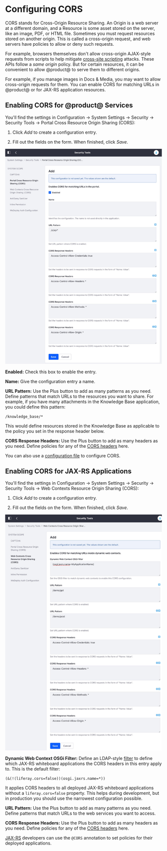 # Configuring CORS


CORS stands for Cross-Origin Resource Sharing. An Origin is a web server at a different domain, and a Resource is some asset stored on the server, like an image, PDF, or HTML file. Sometimes you must request resources stored on another origin. This is called a cross-origin request, and web servers have policies to allow or deny such requests. 

For example, browsers themselves don't allow cross-origin AJAX-style requests from scripts to help mitigate [cross-site scripting](https://en.wikipedia.org/wiki/Cross-site_scripting) attacks. These APIs follow a *same origin* policy. But for certain resources, it can be convenient to allow @product@ to serve them to different origins. 

For example, if you manage images in Docs & Media, you may want to allow cross-origin requests for them. You can enable CORS for matching URLs in @product@ or for JAX-RS application resources. 

## Enabling CORS for @product@ Services

You'll find the settings in Configuration &rarr; System Settings &rarr; Security &rarr; Security Tools &rarr; Portal Cross Resource Origin Sharing (CORS): 

1.  Click *Add* to create a configuration entry. 

2.  Fill out the fields on the form. When finished, click *Save*. 

![Figure 1: The CORS system settings provide a way to configure CORS headers for Liferay services.](./images/CORS-portal.png)

**Enabled:** Check this box to enable the entry. 

**Name:** Give the configuration entry a name. 

**URL Pattern:** Use the Plus button to add as many patterns as you need. Define patterns that match URLs to the resources you want to share. For example, if you have many attachments in the Knowledge Base application, you could define this pattern: 

    /knowledge_base/*

This would define resources stored in the Knowledge Base as applicable to the policy you set in the response header below. 

**CORS Response Headers:** Use the Plus button to add as many headers as you need. Define policies for any of the [CORS headers](https://developer.mozilla.org/en-US/docs/Web/HTTP/Headers#CORS) here. 

You can also use a [configuration file](/docs/7-2/user/-/knowledge_base/u/understanding-system-configuration-files) to configure CORS. 

## Enabling CORS for JAX-RS Applications

You'll find the settings in Configuration &rarr; System Settings &rarr; Security &rarr; Security Tools &rarr; Web Contexts Resource Origin Sharing (CORS): 

1.  Click *Add* to create a configuration entry. 

2.  Fill out the fields on the form. When finished, click *Save*. 

![Figure 2: There's a separate system settings category for CORS web contexts.](./images/CORS-jax-rs.png)

**Dynamic Web Context OSGi Filter:** Define an LDAP-style [filter](https://osgi.org/specification/osgi.cmpn/7.0.0/service.http.whiteboard.html) to define which JAX-RS whiteboard applications the CORS headers in this entry apply to. This is the default filter: 

```properties
(&(!(liferay.cors=false))(osgi.jaxrs.name=*))
```
It applies CORS headers to all deployed JAX-RS whiteboard applications without a `liferay.cors=false` property. This helps during development, but in production you should use the narrowest configuration possible. 

**URL Pattern:** Use the Plus button to add as many patterns as you need. Define patterns that match URLs to the web services you want to access. 

**CORS Response Headers:** Use the Plus button to add as many headers as you need. Define policies for any of the [CORS headers](https://developer.mozilla.org/en-US/docs/Web/HTTP/Headers#CORS) here. 

[JAX-RS](/docs/7-2/frameworks/-/knowledge_base/f/jax-rs) developers can use the
`@CORS` annotation to set policies for their deployed applications. 
